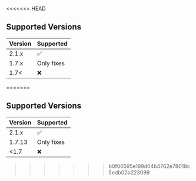 <<<<<<< HEAD
## Supported Versions

| Version    | Supported          |
| ---------- | ------------------ |
| 2.1.x      | :white_check_mark: |
| 1.7.x      | Only fixes         |
| 1.7<       | :x:                |
=======
## Supported Versions

| Version    | Supported          |
| ---------- | ------------------ |
| 2.1.x      | :white_check_mark: |
| 1.7.13      | Only fixes         |
| <1.7       | :x:                |
>>>>>>> b0f06595e199d04b4762e78018c5edb02b223099
